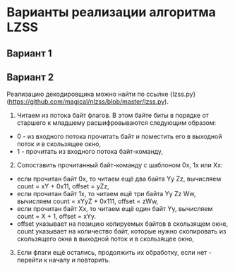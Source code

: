 Варианты реализации алгоритма LZSS
==================================

Вариант 1
---------

Вариант 2
---------

Реализацию декодировщика можно найти по ссылке {lzss.py}(https://github.com/magical/nlzss/blob/master/lzss.py).

1. Читаем из потока байт флагов. В этом байте биты в порядке от старшего к младшему расшифровываются следующим образом:
* 0 - из входного потока прочитать байт и поместить его в выходной поток и в скользящее окно,
* 1 - прочитать из входного потока байт-команду,
2. Сопоставить прочитанный байт-команду с шаблоном 0x, 1x или Xx:
* если прочитан байт 0x, то читаем ещё два байта Yy Zz, вычисляем count = xY + 0x11, offset = yZz,
* если прочитан байт 1x, то читаем ещё три байта Yy Zz Ww, вычисляем count = xYyZ + 0x111, offset = zWw,
* если прочитан байт Xx, то читаем ещё один байт Yy, вычисляем count = X + 1, offset = xYy.
* offset указывает на позицию копируемых байтов в скользящем окне, count указывает на количество байт, которые нужно скопировать из скользящего окна в выходной поток и в скользящее окно,
3. Если флаги ещё остались, продолжить их обработку, если нет - перейти к началу и повторить.
